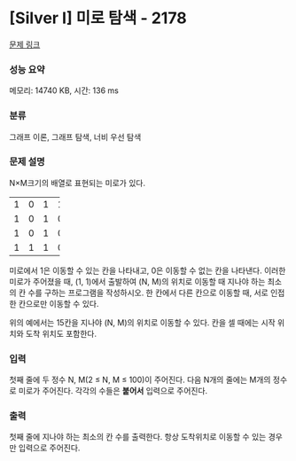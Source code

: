 # [Silver I] 미로 탐색 - 2178 

[문제 링크](https://www.acmicpc.net/problem/2178) 

### 성능 요약

메모리: 14740 KB, 시간: 136 ms

### 분류

그래프 이론, 그래프 탐색, 너비 우선 탐색

### 문제 설명

<p style="user-select: auto;">N×M크기의 배열로 표현되는 미로가 있다.</p>

<table class="table table-bordered" style="width: 18%; user-select: auto;">
	<tbody style="user-select: auto;">
		<tr style="user-select: auto;">
			<td style="width: 3%; user-select: auto;">1</td>
			<td style="width: 3%; user-select: auto;">0</td>
			<td style="width: 3%; user-select: auto;">1</td>
			<td style="width: 3%; user-select: auto;">1</td>
			<td style="width: 3%; user-select: auto;">1</td>
			<td style="width: 3%; user-select: auto;">1</td>
		</tr>
		<tr style="user-select: auto;">
			<td style="user-select: auto;">1</td>
			<td style="user-select: auto;">0</td>
			<td style="user-select: auto;">1</td>
			<td style="user-select: auto;">0</td>
			<td style="user-select: auto;">1</td>
			<td style="user-select: auto;">0</td>
		</tr>
		<tr style="user-select: auto;">
			<td style="user-select: auto;">1</td>
			<td style="user-select: auto;">0</td>
			<td style="user-select: auto;">1</td>
			<td style="user-select: auto;">0</td>
			<td style="user-select: auto;">1</td>
			<td style="user-select: auto;">1</td>
		</tr>
		<tr style="user-select: auto;">
			<td style="user-select: auto;">1</td>
			<td style="user-select: auto;">1</td>
			<td style="user-select: auto;">1</td>
			<td style="user-select: auto;">0</td>
			<td style="user-select: auto;">1</td>
			<td style="user-select: auto;">1</td>
		</tr>
	</tbody>
</table>

<p style="user-select: auto;">미로에서 1은 이동할 수 있는 칸을 나타내고, 0은 이동할 수 없는 칸을 나타낸다. 이러한 미로가 주어졌을 때, (1, 1)에서 출발하여 (N, M)의 위치로 이동할 때 지나야 하는 최소의 칸 수를 구하는 프로그램을 작성하시오. 한 칸에서 다른 칸으로 이동할 때, 서로 인접한 칸으로만 이동할 수 있다.</p>

<p style="user-select: auto;">위의 예에서는 15칸을 지나야 (N, M)의 위치로 이동할 수 있다. 칸을 셀 때에는 시작 위치와 도착 위치도 포함한다.</p>

### 입력 

 <p style="user-select: auto;">첫째 줄에 두 정수 N, M(2 ≤ N, M ≤ 100)이 주어진다. 다음 N개의 줄에는 M개의 정수로 미로가 주어진다. 각각의 수들은 <strong style="user-select: auto;">붙어서</strong> 입력으로 주어진다.</p>

### 출력 

 <p style="user-select: auto;">첫째 줄에 지나야 하는 최소의 칸 수를 출력한다. 항상 도착위치로 이동할 수 있는 경우만 입력으로 주어진다.</p>

